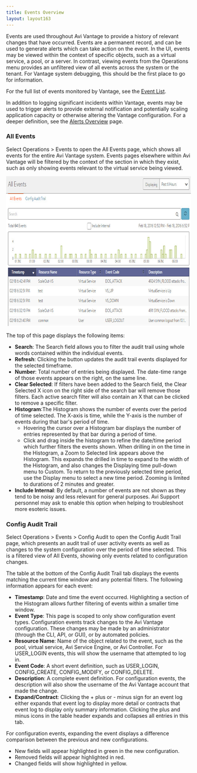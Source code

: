 ```yaml
---
title: Events Overview
layout: layout163
---
```

Events are used throughout Avi Vantage to provide a history of relevant changes that have occurred. Events are a permanent record, and can be used to generate alerts which can take action on the event. In the UI, events may be viewed within the context of specific objects, such as a virtual service, a pool, or a server. In contrast, viewing events from the Operations menu provides an unfiltered view of all events across the system or the tenant. For Vantage system debugging, this should be the first place to go for information.

For the full list of events monitored by Vantage, see the <a href="{% vpath %}/events-list">Event List</a>.

In addition to logging significant incidents within Vantage, events may be used to trigger alerts to provide external notification and potentially scaling application capacity or otherwise altering the Vantage configuration. For a deeper definition, see the <a href="{% vpath %}/alerts-overview">Alerts Overview</a> page.

### All Events

Select Operations &gt; Events to open the All Events page, which shows all events for the entire Avi Vantage system. Events pages elsewhere within Avi Vantage will be filtered by the context of the section in which they exist, such as only showing events relevant to the virtual service being viewed.

<a href="img/admin_events-2.jpg"><img class="alignnone size-full wp-image-4967" src="img/admin_events-2.jpg" alt="admin_events" width="862" height="408"></a>

The top of this page displays the following items:

* **Search**: The Search field allows you to filter the audit trail using whole words contained within the individual events.
* **Refresh**: Clicking the button updates the audit trail events displayed for the selected timeframe.
* **Number**: Total number of entries being displayed. The date-time range of those events appears on the right, on the same line.
* **Clear Selected**: If filters have been added to the Search field, the Clear Selected X icon on the right side of the search bar will remove those filters. Each active search filter will also contain an X that can be clicked to remove a specific filter.
* **Histogram**:The Histogram shows the number of events over the period of time selected. The X-axis is time, while the Y-axis is the number of events during that bar's period of time.  
    * Hovering the cursor over a Histogram bar displays the number of entries represented by that bar during a period of time.
    * Click and drag inside the histogram to refine the date/time period which further filters the events shown. When drilling in on the time in the Histogram, a Zoom to Selected link appears above the Histogram. This expands the drilled in time to expand to the width of the Histogram, and also changes the Displaying time pull-down menu to Custom. To return to the previously selected time period, use the Display menu to select a new time period. Zooming is limited to durations of 2 minutes and greater.
* **Include Internal**: By default, a number of events are not shown as they tend to be noisy and less relevant for general purposes. Avi Support personnel may ask to enable this option when helping to troubleshoot more esoteric issues. 

### Config Audit Trail

Select Operations &gt; Events &gt; Config Audit to open the Config Audit Trail page, which presents an audit trail of user activity events as well as changes to the system configuration over the period of time selected. This is a filtered view of All Events, showing only events related to configuration changes.

The table at the bottom of the Config Audit Trail tab displays the events matching the current time window and any potential filters. The following information appears for each event:

* **Timestamp**: Date and time the event occurred. Highlighting a section of the Histogram allows further filtering of events within a smaller time window.
* **Event Type**: This page is scoped to only show configuration event types. Configuration events track changes to the Avi Vantage configuration. These changes may be made by an administrator (through the CLI, API, or GUI), or by automated policies.
* **Resource Name**: Name of the object related to the event, such as the pool, virtual service, Avi Service Engine, or Avi Controller. For USER_LOGIN events, this will show the username that attempted to log in.
* **Event Code**: A short event definition, such as USER_LOGIN, CONFIG_CREATE, CONFIG_MODIFY, or CONFIG_DELETE.
* **Description**: A complete event definition. For configuration events, the description will also show the username of the Avi Vantage account that made the change.
* **Expand/Contract**: Clicking the + plus or - minus sign for an event log either expands that event log to display more detail or contracts that event log to display only summary information. Clicking the plus and minus icons in the table header expands and collapses all entries in this tab. 

For configuration events, expanding the event displays a difference comparison between the previous and new configurations.

* New fields will appear highlighted in green in the new configuration.
* Removed fields will appear highlighted in red.
* Changed fields will show highlighted in yellow. 